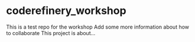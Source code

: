 # coderefinery_workshop
This is a test repo for the workshop
Add some more information about how to collaborate
This project is about...
